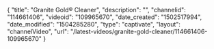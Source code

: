 {
    "title": "Granite Gold&reg; Cleaner",
    "description": "",
    "channelid": "114661406",
    "videoid": "109965670",
    "date_created": "1502517994",
    "date_modified": "1504285280",
    "type": "captivate",
    "layout": "channelVideo",
    "url": "\/latest-videos\/granite-gold-cleaner\/114661406-109965670"
}